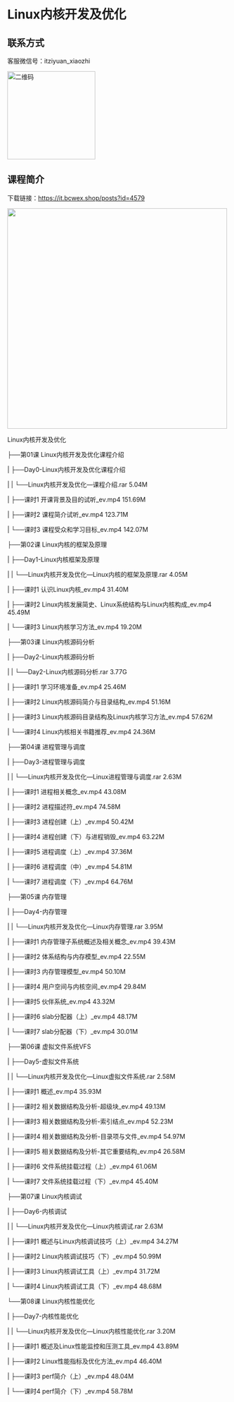 # Linux内核开发及优化

## 联系方式

客服微信号：itziyuan_xiaozhi

<img src="https://ziyuanyun.oss-cn-guangzhou.aliyuncs.com/common/20240614073449/666b82192834a.jpg" width="200" height="200" alt="二维码">

## 课程简介

下载链接：https://it.bcwex.shop/posts?id=4579

<img src="https://ziyuanyun.oss-cn-guangzhou.aliyuncs.com/yun/20241129105810/67492dc2ef238.jpg" width="500" alt="">

   

 Linux内核开发及优化

 ├──第01课 Linux内核开发及优化课程介绍

 | ├──Day0-Linux内核开发及优化课程介绍

 | | └──Linux内核开发及优化—课程介绍.rar 5.04M

 | ├──课时1 开课背景及目的试听_ev.mp4 151.69M

 | ├──课时2 课程简介试听_ev.mp4 123.71M

 | └──课时3 课程受众和学习目标_ev.mp4 142.07M

 ├──第02课 Linux内核的框架及原理

 | ├──Day1-Linux内核框架及原理

 | | └──Linux内核开发及优化—Linux内核的框架及原理.rar 4.05M

 | ├──课时1 认识Linux内核_ev.mp4 31.40M

 | ├──课时2 Linux内核发展简史、Linux系统结构与Linux内核构成_ev.mp4 45.49M

 | └──课时3 Linux内核学习方法_ev.mp4 19.20M

 ├──第03课 Linux内核源码分析

 | ├──Day2-Linux内核源码分析

 | | └──Day2-Linux内核源码分析.rar 3.77G

 | ├──课时1 学习环境准备_ev.mp4 25.46M

 | ├──课时2 Linux内核源码简介与目录结构_ev.mp4 51.16M

 | ├──课时3 Linux内核源码目录结构及Linux内核学习方法_ev.mp4 57.62M

 | └──课时4 Linux内核相关书籍推荐_ev.mp4 24.36M

 ├──第04课 进程管理与调度

 | ├──Day3-进程管理与调度

 | | └──Linux内核开发及优化—Linux进程管理与调度.rar 2.63M

 | ├──课时1 进程相关概念_ev.mp4 43.08M

 | ├──课时2 进程描述符_ev.mp4 74.58M

 | ├──课时3 进程创建（上）_ev.mp4 50.42M

 | ├──课时4 进程创建（下）与进程销毁_ev.mp4 63.22M

 | ├──课时5 进程调度（上）_ev.mp4 37.36M

 | ├──课时6 进程调度（中）_ev.mp4 54.81M

 | └──课时7 进程调度（下）_ev.mp4 64.76M

 ├──第05课 内存管理

 | ├──Day4-内存管理

 | | └──Linux内核开发及优化—Linux内存管理.rar 3.95M

 | ├──课时1 内存管理子系统概述及相关概念_ev.mp4 39.43M

 | ├──课时2 体系结构与内存模型_ev.mp4 22.55M

 | ├──课时3 内存管理模型_ev.mp4 50.10M

 | ├──课时4 用户空间与内核空间_ev.mp4 29.84M

 | ├──课时5 伙伴系统_ev.mp4 43.32M

 | ├──课时6 slab分配器（上）_ev.mp4 48.17M

 | └──课时7 slab分配器（下）_ev.mp4 30.01M

 ├──第06课 虚拟文件系统VFS

 | ├──Day5-虚拟文件系统

 | | └──Linux内核开发及优化—Linux虚拟文件系统.rar 2.58M

 | ├──课时1 概述_ev.mp4 35.93M

 | ├──课时2 相关数据结构及分析-超级块_ev.mp4 49.13M

 | ├──课时3 相关数据结构及分析-索引结点_ev.mp4 52.23M

 | ├──课时4 相关数据结构及分析-目录项与文件_ev.mp4 54.97M

 | ├──课时5 相关数据结构及分析-其它重要结构_ev.mp4 26.58M

 | ├──课时6 文件系统挂载过程（上）_ev.mp4 61.06M

 | └──课时7 文件系统挂载过程（下）_ev.mp4 45.40M

 ├──第07课 Linux内核调试

 | ├──Day6-内核调试

 | | └──Linux内核开发及优化—Linux内核调试.rar 2.63M

 | ├──课时1 概述与Linux内核调试技巧（上）_ev.mp4 34.27M

 | ├──课时2 Linux内核调试技巧（下）_ev.mp4 50.99M

 | ├──课时3 Linux内核调试工具（上）_ev.mp4 31.72M

 | └──课时4 Linux内核调试工具（下）_ev.mp4 48.68M

 └──第08课 Linux内核性能优化

 | ├──Day7-内核性能优化

 | | └──Linux内核开发及优化—Linux内核性能优化.rar 3.20M

 | ├──课时1 概述及Linux性能监控和压测工具_ev.mp4 43.89M

 | ├──课时2 Linux性能指标及优化方法_ev.mp4 46.40M

 | ├──课时3 perf简介（上）_ev.mp4 48.04M

 | └──课时4 perf简介（下）_ev.mp4 58.78M

  